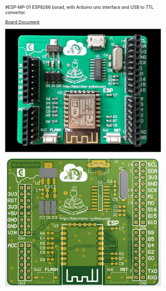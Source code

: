 #ESP-MP-01
ESP8266 borad, with Arduino uno interface and USB to TTL convertor.

[Board Document](http://www.micropython.org.cn/forum.php?mod=viewthread&tid=376&extra=)

![ESP-MP-01](esp-mp-01.jpg)

![3D front](esp-mp-01-3d.jpg)

